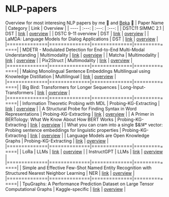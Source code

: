 # NLP-papers
Overview for most interesing NLP papers by me :taco: and [Beka](https://github.com/BeksultanSagyndyk) 🍔
| Paper Name  | Category | Link | Overview |
| ---- | :---: | :---: | :---: |
| DSTC11 SIMMC 2.1 | DST | [link](https://dstc11.dstc.community/tracks)  |  [overview](https://github.com/SanzharMrz/NLP-papers/blob/main/DST/DSTC11_SIMMC2.1.pdf) |
| DSTC 9-11 overview | DST | [link](https://dstc10.dstc.community/tracks)  |  [overview](https://github.com/SanzharMrz/NLP-papers/blob/main/DST/DSTC_9-10.pdf) |
| LaMDA: Language Models for Dialog Applications | DST | [link](https://arxiv.org/pdf/2007.14062.pdf)  | [overview](https://github.com/SanzharMrz/NLP-papers/blob/main/DST/LaMDA_%20Language%20Models%20for%20Dialog%20Applications.pdf) |
|==============|==============|==============|==============|
| MDETR - Modulated Detection for End-to-End Multi-Modal Understanding | Multimodality | [link](https://arxiv.org/abs/2104.12763)  |  [overview](https://github.com/SanzharMrz/NLP-papers/blob/main/Multimodality/MDETR%20-%20Modulated%20Detection%20for%20End-to-End%20Multi-Modal%20Understanding.md) |
| Matcha | Multimodality | [link](https://arxiv.org/abs/2212.09662)  |  [overview](https://github.com/SanzharMrz/NLP-papers/blob/main/Multimodality/Matcha.md) |
| Pix2Struct | Multimodality | [link](https://arxiv.org/abs/2210.03347)  |  [overview](https://github.com/SanzharMrz/NLP-papers/blob/main/Multimodality/Pix2Struct.md) |
|==============|==============|==============|==============|
| Making Monolingual Sentence Embeddings Multilingual using Knowledge Distillation | Multilingual | [link](https://arxiv.org/abs/2004.09813)  | [overview](https://github.com/SanzharMrz/NLP-papers/blob/main/Multilingual/Making%20Monolingual%20Sentence%20Embeddings%20Multilingual%20using%20Knowledge%20Distillation.md) |
|==============|==============|==============|==============|
| Big Bird: Transformers for Longer Sequences | Long-Input-Transformers | [link](https://arxiv.org/pdf/2007.14062.pdf)  | [overview](https://github.com/SanzharMrz/NLP-papers/blob/main/Long-Input-Transformers/Big%20Bird:%20Transformers%20for%20Longer%20Sequences.md) |
|==============|==============|==============|==============|
| Information Theoretic Probing with MDL | Probing-KG-Extracting | [link](https://arxiv.org/pdf/2003.12298.pdf) | [overview](https://github.com/SanzharMrz/NLP-papers/blob/main/Probing-KG-Extracting/Information-Theoretic-Probing-with-MDL.md) |
| A Structural Probe for Finding Syntax in Word Representations | Probing-KG-Extracting | [link](https://nlp.stanford.edu/pubs/hewitt2019structural.pdf) | [overview](https://github.com/SanzharMrz/NLP-papers/blob/main/Probing-KG-Extracting/A-Structural-Probe-for-Finding-Syntax-in-Word-Representations.md) |
| A Primer in BERTology: What We Know About How BERT Works | Probing-KG-Extracting | [link](https://arxiv.org/pdf/2002.12327.pdf) | [overview](https://github.com/SanzharMrz/NLP-papers/blob/main/Probing-KG-Extracting/Bertology.md) |
| What you can cram into a single $&!#* vector: Probing sentence embeddings for linguistic properties | Probing-KG-Extracting | [link](https://aclanthology.org/P18-1198.pdf) | [overview](https://github.com/SanzharMrz/NLP-papers/blob/main/Probing-KG-Extracting/Probing-sentence-embeddings-for-linguistic-properties.md) |
| Language Models are Open Knowledge Graphs | Probing-KG-Extracting | [link](https://arxiv.org/pdf/2010.11967.pdf) | [overview](https://github.com/SanzharMrz/NLP-papers/blob/main/Probing-KG-Extracting/Language-Models-are-Open-Knowledge-Graphs.md) |
|==============|==============|==============|==============|
| LoRa | LLMs | [link](https://arxiv.org/abs/2106.09685) | [overview](https://github.com/SanzharMrz/NLP-papers/blob/main/LLMs/LoRA.md) |
| InstructGPT | LLMs | [link](https://arxiv.org/abs/2203.02155) | [overview](https://github.com/SanzharMrz/NLP-papers/blob/main/LLMs/InstructGPT.md) |
|==============|==============|==============|==============|
| Simple and Effective Few-Shot Named Entity Recognition with Structured Nearest Neighbor Learning | NER | [link](https://aclanthology.org/2020.emnlp-main.516.pdf) | [overview](https://github.com/SanzharMrz/NLP-papers/blob/main/NER/Simple%20and%20Effective%20Few-Shot%20Named%20Entity%20Recognition%20with%20Structured%20Nearest%20Neighbor%20Learning.md) |
|==============|==============|==============|==============|
| TpuGraphs: A Performance Prediction Dataset on Large Tensor Computational Graphs | Kaggle-specific | [link](https://arxiv.org/abs/2308.13490) | [overview](https://github.com/SanzharMrz/NLP-papers/blob/main/Kaggle-specific/tpu-graphs.md) |
